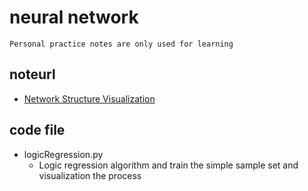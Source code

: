# neural network
    Personal practice notes are only used for learning
## noteurl
- [Network Structure Visualization](http://ethereon.github.io/netscope/#/editor)
## code file
- logicRegression.py
    - Logic regression algorithm and train the simple sample set and visualization the process
